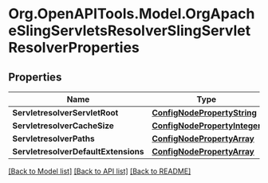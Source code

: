 # Org.OpenAPITools.Model.OrgApacheSlingServletsResolverSlingServletResolverProperties
## Properties

Name | Type | Description | Notes
------------ | ------------- | ------------- | -------------
**ServletresolverServletRoot** | [**ConfigNodePropertyString**](ConfigNodePropertyString.md) |  | [optional] 
**ServletresolverCacheSize** | [**ConfigNodePropertyInteger**](ConfigNodePropertyInteger.md) |  | [optional] 
**ServletresolverPaths** | [**ConfigNodePropertyArray**](ConfigNodePropertyArray.md) |  | [optional] 
**ServletresolverDefaultExtensions** | [**ConfigNodePropertyArray**](ConfigNodePropertyArray.md) |  | [optional] 

[[Back to Model list]](../README.md#documentation-for-models) [[Back to API list]](../README.md#documentation-for-api-endpoints) [[Back to README]](../README.md)

